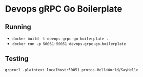 # Devops gRPC Go Boilerplate

## Running

* `docker build -t devops-grpc-go-boilerplate .`
* `docker run -p 50051:50051 devops-grpc-go-boilerplate`

## Testing
`grpcurl -plaintext localhost:50051 protos.HelloWorld/SayHello`

